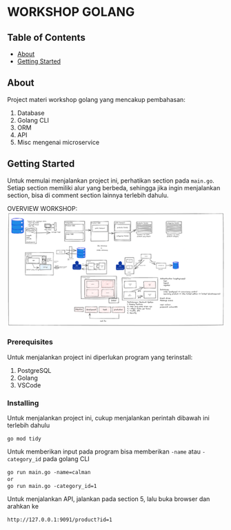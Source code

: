 # WORKSHOP GOLANG

## Table of Contents

- [About](#about)
- [Getting Started](#getting_started)

## About <a name = "about"></a>

Project materi workshop golang yang mencakup pembahasan:
1. Database
2. Golang CLI
3. ORM
4. API
5. Misc mengenai microservice

## Getting Started <a name = "getting_started"></a>

Untuk memulai menjalankan project ini, perhatikan section pada `main.go`. 
Setiap section memiliki alur yang berbeda, sehingga jika ingin menjalankan section, bisa di comment section lainnya terlebih dahulu. 

OVERVIEW WORKSHOP:
![alt workshop_overview](./workshop.png)

### Prerequisites

Untuk menjalankan project ini diperlukan program yang terinstall:
1. PostgreSQL
2. Golang
3. VSCode

### Installing

Untuk menjalankan project ini, cukup menjalankan perintah dibawah ini terlebih dahulu

```
go mod tidy
```

Untuk memberikan input pada program bisa memberikan `-name` atau `-category_id` pada golang CLI

```
go run main.go -name=calman
or
go run main.go -category_id=1
```

Untuk menjalankan API, jalankan pada section 5, lalu buka browser dan arahkan ke
```
http://127.0.0.1:9091/product?id=1
```